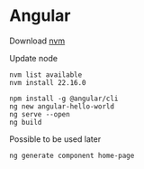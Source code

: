 # Angular

Download [nvm](https://stackoverflow.com/questions/8191459/how-do-i-update-node-js)

Update node

```shell
nvm list available
nvm install 22.16.0
```

```shell
npm install -g @angular/cli
ng new angular-hello-world
ng serve --open
ng build
```

Possible to be used later

```shell
ng generate component home-page
```
